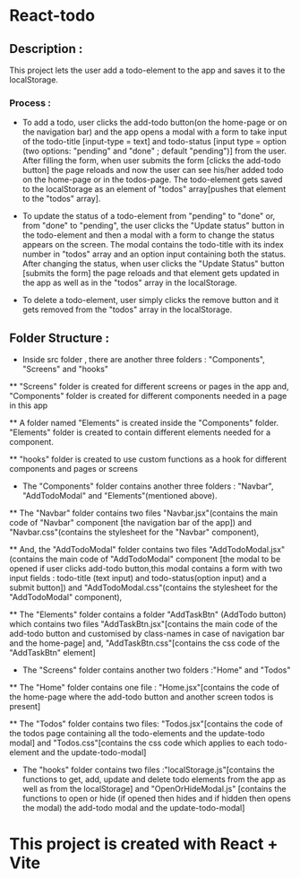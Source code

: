 # React-todo

## Description : 
This project lets the user add a todo-element to the app and saves it to the localStorage.

### Process :

* To add a todo, user clicks the add-todo button(on the home-page or on the navigation bar) and the app opens a modal with a form to take input of the todo-title [input-type = text] and todo-status [input type = option (two options: "pending" and "done" ; default "pending")] from the user. After filling the form, when user submits the form [clicks the add-todo button] the page reloads and now the user can see his/her added todo on the home-page or in the todos-page. The todo-element gets saved to the localStorage as an element of  "todos" array[pushes that element to the "todos" array].

* To update the status of a todo-element from "pending" to "done" or, from "done" to "pending", the user clicks the "Update status" button in the todo-element and then a modal with a form to change the status appears on the screen. The modal contains the todo-title with its index number in "todos" array and an option input containing both the status. After changing the status, when user clicks the "Update Status" button [submits the form] the page reloads and that element gets updated in the app as well as in the "todos" array in the localStorage.

* To delete a todo-element, user simply clicks the remove button and it gets removed from the "todos" array in the localStorage.



## Folder Structure : 

* Inside src folder , there are another three folders : "Components", "Screens" and "hooks" 

** "Screens" folder is created for different screens or pages in the app
and, "Components"  folder is created for different components needed in a page in this app

** A folder named "Elements" is created inside the "Components" folder.
"Elements" folder is created to contain different elements needed for a component.

** "hooks" folder is created to use custom functions as a hook for different components and pages or screens

* The "Components" folder contains another three  folders : "Navbar", "AddTodoModal" and "Elements"(mentioned above).

** The "Navbar" folder contains two files "Navbar.jsx"(contains the main code of "Navbar" component [the navigation bar of the app]) and "Navbar.css"(contains the stylesheet for the "Navbar" component),

** And, the "AddTodoModal" folder contains two files "AddTodoModal.jsx"(contains the main code of "AddTodoModal" component [the modal to be opened if user clicks add-todo button,this modal contains a form with two input fields : todo-title (text input) and todo-status(option input) and a submit button]) and "AddTodoModal.css"(contains the stylesheet for the "AddTodoModal" component),

** The "Elements" folder contains a folder "AddTaskBtn" (AddTodo button) which contains two files "AddTaskBtn.jsx"[contains the main code of the add-todo button and customised by  class-names in case of navigation bar and the home-page] and, "AddTaskBtn.css"[contains the css code of the "AddTaskBtn" element]

* The "Screens" folder contains another two folders :"Home" and "Todos"

** The "Home" folder contains one file : "Home.jsx"[contains the code of the home-page where the add-todo button and another screen todos is present]

** The "Todos" folder contains two files: "Todos.jsx"[contains the code of the todos page containing all the todo-elements and the update-todo modal] and "Todos.css"[contains the css code which applies to each todo-element and the update-todo-modal]

* The "hooks" folder contains two files :"localStorage.js"[contains the functions to get, add, update and delete todo elements from the app as well as from the localStorage] and "OpenOrHideModal.js" [contains the functions to open or hide (if opened then hides and if hidden then opens the modal) the add-todo modal and the update-todo-modal]









































# This project is created with  React + Vite

